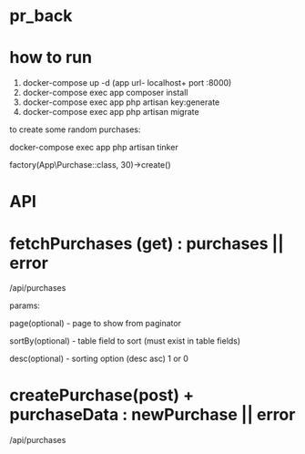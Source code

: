 # pr_back 

# how to run

1. docker-compose up -d (app url- localhost+ port :8000)
2. docker-compose exec app composer install
3. docker-compose exec app php artisan key:generate
4. docker-compose exec app php artisan migrate

to create some random purchases:

docker-compose exec app php artisan tinker 

factory(App\Purchase::class, 30)->create()

# API

# fetchPurchases (get) : purchases || error
/api/purchases

params:

page(optional) - page to show from paginator

sortBy(optional) - table field to sort (must exist in table fields)

desc(optional) - sorting option (desc asc) 1 or 0 

# createPurchase(post) + purchaseData : newPurchase || error
/api/purchases
